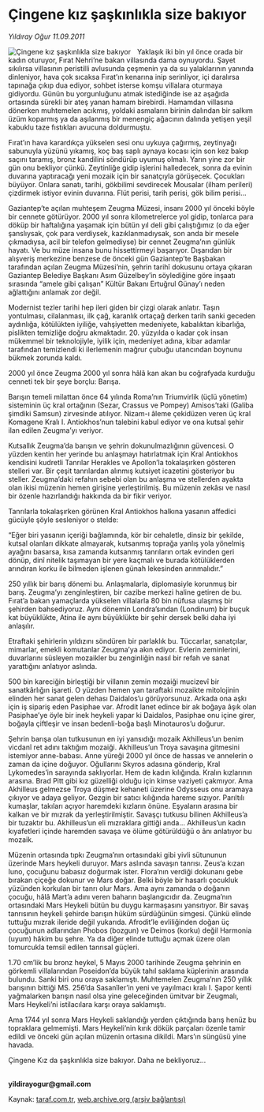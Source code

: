 # Çingene kız şaşkınlıkla size bakıyor

*Yıldıray Oğur 11.09.2011*

<div class="yazi"><img align="left" alt="Çingene kız şaşkınlıkla size bakıyor" border="0" src="http://www.taraf.com.tr/fotoraflar/makaleler/cingene-kiz-saskinlikla-size-bakiyor_7335_orijinal.jpg" style="border-right-width:10px; border-color:#FFFFFF"/><p>Yaklaşık iki bin yıl önce orada bir kadın oturuyor, Fırat Nehri’ne bakan villasında dama oynuyordu. Şayet sıkılırsa villasının peristilli avlusunda çeşmenin ya da su yalaklarının yanında dinleniyor, hava çok sıcaksa Fırat’ın kenarına inip serinliyor, içi daralırsa tapınağa çıkıp dua ediyor, sohbet isterse komşu villalara oturmaya gidiyordu. Günün bu yorgunluğunu atmak istediğinde ise az aşağıda ortasında sürekli bir ateş yanan hamam birebirdi. Hamamdan villasına dönerken muhtemelen acıkmış, yoldaki asmaların birinin dalından bir salkım üzüm koparmış ya da aşılanmış bir menengiç ağacının dalında yetişen yeşil kabuklu taze fıstıkları avucuna doldurmuştu. </p>
<p>Fırat’ın hava karardıkça yükselen sesi onu uykuya çağırmış, zeytinyağı sabunuyla yüzünü yıkamış, koç baş saplı aynaya kocası için son kez bakıp saçını taramış, bronz kandilini söndürüp uyumuş olmalı. Yarın yine zor bir gün onu bekliyor çünkü. Zeytinliğe gidip işlerini halledecek, sonra da evinin duvarına yaptıracağı yeni mozaik için bir sanatçıyla görüşecek. Çocukları büyüyor. Onlara sanatı, tarihi, gökbilimi sevdirecek Mousalar (ilham perileri) çizdirmek istiyor evinin duvarına. Flüt perisi, tarih perisi, gök bilim perisi...</p>
<p>Gaziantep’te açılan muhteşem Zeugma Müzesi, insanı 2000 yıl önceki böyle bir cennete götürüyor. 2000 yıl sonra kilometrelerce yol gidip, tonlarca para döküp bir haftalığına yaşamak için bütün yıl deli gibi çalıştığımız (o da eğer şanslıysak, çok para verdiysek, kazıklanmadıysak, son anda bir mesele çıkmadıysa, acil bir telefon gelmediyse) bir cennet Zeugma’nın günlük hayatı. Ve bu müze insana bunu hissettirmeyi başarıyor. Dışarıdan bir alışveriş merkezine benzese de önceki gün Gaziantep’te Başbakan tarafından açılan Zeugma Müzesi’nin, şehrin tarihî dokusunu ortaya çıkaran Gaziantep Belediye Başkanı Asım Güzelbey’in söylediğine göre inşaatı sırasında “amele gibi çalışan” Kültür Bakanı Ertuğrul Günay’ı neden ağlattığını anlamak zor değil.</p>
<p>Modernist tezler tarihi hep ileri giden bir çizgi olarak anlatır. Taşın yontulması, cilalanması, ilk çağ, karanlık ortaçağ derken tarih sanki geceden aydınlığa, kötülükten iyiliğe, vahşiyetten medeniyete, kabalıktan kibarlığa, pislikten temizliğe doğru akmaktadır. 20. yüzyılda o kadar çok insan mükemmel bir teknolojiyle, iyilik için, medeniyet adına, kibar adamlar tarafından temizlendi ki ilerlemenin mağrur çubuğu utancından boynunu bükmek zorunda kaldı.</p>
<p>2000 yıl önce Zeugma 2000 yıl sonra hâlâ kan akan bu coğrafyada kurduğu cenneti tek bir şeye borçlu: Barışa. </p>
<p>Barışın temeli milattan önce 64 yılında Roma’nın Triumvirlik (üçlü yönetim) sisteminin üç kral ortağının (Sezar, Crassus ve Pompey) Amisos’taki (Galiba şimdiki Samsun) zirvesinde atılıyor. Nizam-ı âleme çekidüzen veren üç kral Komagene Kralı I. Antiokhos’nun talebini kabul ediyor ve ona kutsal şehir ilan edilen Zeugma’yı veriyor.</p>
<p>Kutsallık Zeugma’da barışın ve şehrin dokunulmazlığının güvencesi. O yüzden kentin her yerinde bu anlaşmayı hatırlatmak için Kral Antiokhos kendisini kudretli Tanrılar Herakles ve Apollon’la tokalaşırken gösteren stelleri var. Bir çeşit tanrılardan alınmış kutsiyet icazetini gösteriyor bu steller. Zeugma’daki refahın sebebi olan bu anlaşma ve stellerden ayakta olan ikisi müzenin hemen girişine yerleştirilmiş. Bu müzenin zekâsı ve nasıl bir özenle hazırlandığı hakkında da bir fikir veriyor.</p>
<p>Tanrılarla tokalaşırken görünen Kral Antiokhos halkına yasanın affedici gücüyle şöyle sesleniyor o stelde:</p>
<p>“Eğer biri yasanın içeriği bağlamında, kör bir cehaletle, dinsiz bir şekilde, kutsal olanları dikkate almayarak, kutsanmış toprağa yanlış yola yönelmiş ayağını basarsa, kısa zamanda kutsanmış tanrıların ortak evinden geri dönüp, dinî nitelik taşımayan bir yere kaçmalı ve burada kötülüklerden arındıran korku ile bilmeden işlenen günah lekesinden arınmalıdır.”</p>
<p>250 yıllık bir barış dönemi bu. Anlaşmalarla, diplomasiyle korunmuş bir barış. Zeugma’yı zenginleştiren, bir cazibe merkezi haline getiren de bu. Fırat’a bakan yamaçlarda yükselen villalarla 80 bin nüfusa ulaşmış bir şehirden bahsediyoruz. Aynı dönemin Londra’sından (Londinum) bir buçuk kat büyüklükte, Atina ile aynı büyüklükte bir şehir dersek belki daha iyi anlaşılır.</p>
<p>Etraftaki şehirlerin yıldızını söndüren bir parlaklık bu. Tüccarlar, sanatçılar, mimarlar, emekli komutanlar Zeugma’ya akın ediyor. Evlerin zeminlerini, duvarlarını süsleyen mozaikler bu zenginliğin nasıl bir refah ve sanat yarattığını anlatıyor aslında.</p>
<p>500 bin kareciğin birleştiği bir villanın zemin mozaiği mucizevî bir sanatkârlığın işareti. O yüzden hemen yan taraftaki mozaikte mitolojinin elinden her sanat gelen dehası Daidalos’u görüyorsunuz. Arkada ona aşkı için iş sipariş eden Pasiphae var. Afrodit lanet edince bir ak boğaya âşık olan Pasiphae’ye öyle bir inek heykeli yapar ki Daidalos, Pasiphae onu içine girer, boğayla çiftleşir ve insan bedenli-boğa başlı Minotauros’u doğurur.</p>
<p>Şehrin barışa olan tutkusunun en iyi yansıdığı mozaik Akhilleus’un benim vicdanî ret adını taktığım mozaiği. Akhilleus’un Troya savaşına gitmesini istemiyor anne-babası. Anne yüreği 2000 yıl önce de hassas ve annelerin o zaman da içine doğuyor. Oğullarını Skyros adasına gönderip, Kral Lykomedes’in sarayında saklıyorlar. Hem de kadın kılığında. Kralın kızlarının arasına. Brad Pitt gibi kız güzelliği olduğu için kimse vaziyeti çakmıyor. Ama Akhilleus gelmezse Troya düşmez kehaneti üzerine Odysseus onu aramaya çıkıyor ve adaya geliyor. Gezgin bir satıcı kılığında hareme sızıyor. Parıltılı kumaşlar, takıları açıyor haremdeki kızların önüne. Eşyaların arasına bir kalkan ve bir mızrak da yerleştirilmiştir. Savaşçı tutkusu bilinen Akhilleus’a bir tuzaktır bu. Akhilleus’un eli mızraklara gittiği anda... Akhilleus’un kadın kıyafetleri içinde haremden savaşa ve ölüme götürüldüğü o ânı anlatıyor bu mozaik. </p>
<p>Müzenin ortasında tıpkı Zeugma’nın ortasındaki gibi yivli sütununun üzerinde Mars heykeli duruyor. Mars aslında savaşın tanrısı. Zeus‘a kızan Iuno, çocuğunu babasız doğurmak ister. Flora’nın verdiği dokunanı gebe bırakan çiçeğe dokunur ve Mars doğar. Belki böyle bir hasarlı çocukluk yüzünden korkulan bir tanrı olur Mars. Ama aynı zamanda o doğanın çocuğu, hâlâ Mart’a adını veren baharın başlangıcıdır da. Zeugma’nın ortasındaki Mars Heykeli bütün bu duygu karmaşasını yansıtıyor. Bir savaş tanrısının heykeli şehirde barışın hüküm sürdüğünün simgesi. Çünkü elinde tuttuğu mızrak ileride değil yukarıda. Afrodit’le evliliğinden doğan üç çocuğunun adlarından Phobos (bozgun) ve Deimos (korku) değil Harmonia (uyum) hâkim bu şehre. Ya da diğer elinde tuttuğu açmak üzere olan tomurcukla temsil edilen tanrısal güçleri.</p>
<p>1.70 cm’lik bu bronz heykel, 5 Mayıs 2000 tarihinde Zeugma şehrinin en görkemli villalarından Poseidon’da büyük tahıl saklama küplerinin arasında bulundu. Sanki biri onu oraya saklamıştı. Muhtemelen Zeugma’nın 250 yıllık barışının bittiği MS. 256’da Sasanîler’in yeni ve yayılmacı kralı I. Şapor kenti yağmalarken barışın nasıl olsa yine geleceğinden ümitvar bir Zeugmalı, Mars Heykeli’ni istilacılara karşı oraya saklamıştı.</p>
<p>Ama 1744 yıl sonra Mars Heykeli saklandığı yerden çıktığında barış henüz bu topraklara gelmemişti. Mars Heykeli’nin kırık dökük parçaları özenle tamir edildi ve önceki gün açılan müzenin ortasına dikildi. Mars’ın süngüsü yine havada. </p>
<p>Çingene Kız da şaşkınlıkla size bakıyor. Daha ne bekliyoruz...</p>
<p><b><br/>yildirayogur@gmail.com</b></p>
</div>

Kaynak: [taraf.com.tr](http://www.taraf.com.tr/yildiray-ogur/makale-cingene-kiz-saskinlikla-size-bakiyor.htm), [web.archive.org (arşiv bağlantısı)](http://web.archive.org/web/20130709175641/http://www.taraf.com.tr/yildiray-ogur/makale-cingene-kiz-saskinlikla-size-bakiyor.htm)
